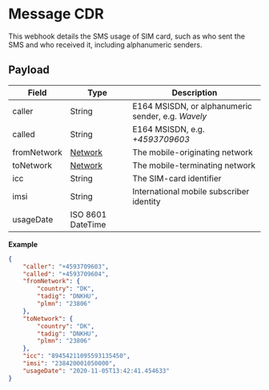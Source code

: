 # Message CDR

This webhook details the SMS usage of SIM card, such as who sent the SMS and who received it, including alphanumeric senders.

## Payload

Field        | Type          | Description
------------ | ------------- | ------------
caller | String | E164 MSISDN, or alphanumeric sender, e.g. *Wavely*
called | String | E164 MSISDN, e.g. *+4593709603*
fromNetwork | [Network](/general-information/data-types/#network) | The mobile-originating network
toNetwork | [Network](/general-information/data-types/#network) | The mobile-terminating network
icc | String | The SIM-card identifier
imsi | String | International mobile subscriber identity
usageDate | ISO 8601 DateTime |

**Example**

```json
{
    "caller": "+4593709603",
    "called": "+4593709604",
    "fromNetwork": {
        "country": "DK",
        "tadig": "DNKHU",
        "plmn": "23806"
    },
    "toNetwork": {
        "country": "DK",
        "tadig": "DNKHU",
        "plmn": "23806"
    },
    "icc": "89454211095593135450",
    "imsi": "238420001050000",
    "usageDate": "2020-11-05T13:42:41.454633"
}
```
